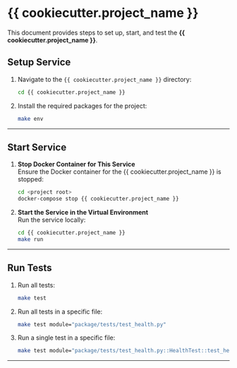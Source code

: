 # {{ cookiecutter.project_name }}

This document provides steps to set up, start, and test the **{{ cookiecutter.project_name }}**.

## **Setup Service**

1. Navigate to the `{{ cookiecutter.project_name }}` directory:
   ```bash
   cd {{ cookiecutter.project_name }}
   ```

2. Install the required packages for the project:
   ```bash
   make env
   ```

---

## **Start Service**

1. **Stop Docker Container for This Service**  
   Ensure the Docker container for the {{ cookiecutter.project_name }} is stopped:
   ```bash
   cd <project root>
   docker-compose stop {{ cookiecutter.project_name }}
   ```

2. **Start the Service in the Virtual Environment**  
   Run the service locally:
   ```bash
   cd {{ cookiecutter.project_name }}
   make run
   ```

---

## **Run Tests**

1. Run all tests:
   ```bash
   make test
   ```

2. Run all tests in a specific file:
   ```bash
   make test module="package/tests/test_health.py"
   ```

3. Run a single test in a specific file:
   ```bash
   make test module="package/tests/test_health.py::HealthTest::test_health"
   ```

---